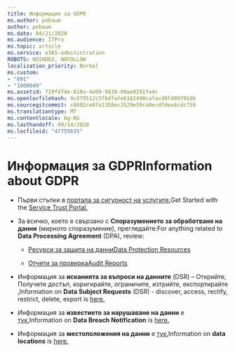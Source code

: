 ```yaml
---
title: Информация за GDPR
ms.author: pebaum
author: pebaum
ms.date: 04/21/2020
ms.audience: ITPro
ms.topic: article
ms.service: o365-administration
ROBOTS: NOINDEX, NOFOLLOW
localization_priority: Normal
ms.custom:
- "891"
- "1600049"
ms.assetid: 729fdf4e-810a-4a99-9438-60ae8291fe4c
ms.openlocfilehash: 9c879512c5fbdfafe6162490cafacd0f409792db
ms.sourcegitcommit: c6692ce0fa1358ec3529e59ca0ecdfdea4cdc759
ms.translationtype: MT
ms.contentlocale: bg-BG
ms.lasthandoff: 09/14/2020
ms.locfileid: "47755635"
---
```

# <a name="information-about-gdpr"></a><span data-ttu-id="68f41-102">Информация за GDPR</span><span class="sxs-lookup"><span data-stu-id="68f41-102">Information about GDPR</span></span>

- <span data-ttu-id="68f41-103">Първи стъпки в [портала за сигурност на услугите.](https://servicetrust.microsoft.com/ViewPage/GDPRGetStarted)</span><span class="sxs-lookup"><span data-stu-id="68f41-103">Get Started with the [Service Trust Portal.](https://servicetrust.microsoft.com/ViewPage/GDPRGetStarted)</span></span>

- <span data-ttu-id="68f41-104">За всичко, което е свързано с **Споразумението за обработване на данни** (мирното споразумение), прегледайте:</span><span class="sxs-lookup"><span data-stu-id="68f41-104">For anything related to **Data Processing Agreement** (DPA), review:</span></span>

  - [<span data-ttu-id="68f41-105">Ресурси за защита на данни</span><span class="sxs-lookup"><span data-stu-id="68f41-105">Data Protection Resources</span></span>](https://servicetrust.microsoft.com/ViewPage/TrustDocuments)

  - [<span data-ttu-id="68f41-106">Отчети за проверка</span><span class="sxs-lookup"><span data-stu-id="68f41-106">Audit Reports</span></span>](https://servicetrust.microsoft.com/ViewPage/MSComplianceGuide)

- <span data-ttu-id="68f41-107">Информация за **исканията за въпроси на данните** (DSR) – Открийте, Получете достъп, коригирайте, ограничите, изтрийте, експортирайте [.](https://docs.microsoft.com/microsoft-365/compliance/gdpr-dsr-office365)</span><span class="sxs-lookup"><span data-stu-id="68f41-107">Information on **Data Subject Requests** (DSR) - discover, access, rectify, restrict, delete, export is [here.](https://docs.microsoft.com/microsoft-365/compliance/gdpr-dsr-office365)</span></span>

- <span data-ttu-id="68f41-108">Информация за **известието за нарушаване на данни** е [тук.](https://servicetrust.microsoft.com/ViewPage/GDPRBreach)</span><span class="sxs-lookup"><span data-stu-id="68f41-108">Information on **Data Breach Notification** is [here.](https://servicetrust.microsoft.com/ViewPage/GDPRBreach)</span></span>

- <span data-ttu-id="68f41-109">Информация за **местоположения на данни** е [тук.](https://products.office.com/where-is-your-data-located?ms.officeurl=datamaps&amp;geo=All#All)</span><span class="sxs-lookup"><span data-stu-id="68f41-109">Information on **data locations** is [here.](https://products.office.com/where-is-your-data-located?ms.officeurl=datamaps&amp;geo=All#All)</span></span>
